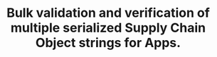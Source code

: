 ---
title: >-
  Bulk validation and verification of multiple serialized Supply Chain Object
  strings for Apps.
excerpt: ''
api:
  file: supply-chain-object-validation-and-verification-api-scovv-api.json
  operationId: validateVerifyAppBulk
deprecated: false
hidden: false
metadata:
  title: ''
  description: ''
  robots: index
next:
  description: ''
---